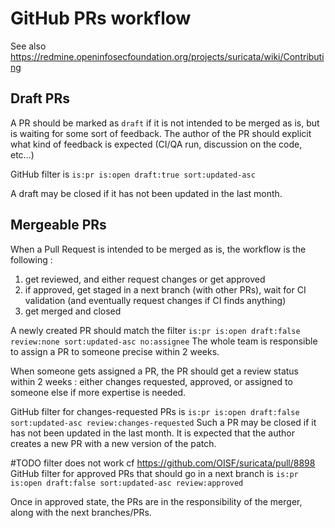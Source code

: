 GitHub PRs workflow
======

See also https://redmine.openinfosecfoundation.org/projects/suricata/wiki/Contributing

Draft PRs
------

A PR should be marked as `draft` if it is not intended to be merged as is, but is waiting for some sort of feedback.
The author of the PR should explicit what kind of feedback is expected (CI/QA run, discussion on the code, etc...)

GitHub filter is `is:pr is:open draft:true sort:updated-asc`

A draft may be closed if it has not been updated in the last month.

Mergeable PRs
------

When a Pull Request is intended to be merged as is, the workflow is the following :
1. get reviewed, and either request changes or get approved
2. if approved, get staged in a next branch (with other PRs), wait for CI validation (and eventually request changes if CI finds anything)
3. get merged and closed

A newly created PR should match the filter
`is:pr is:open draft:false review:none sort:updated-asc no:assignee`
The whole team is responsible to assign a PR to someone precise within 2 weeks.

When someone gets assigned a PR, the PR should get a review status within 2 weeks : either changes requested, approved, or assigned to someone else if more expertise is needed.

GitHub filter for changes-requested PRs is `is:pr is:open draft:false sort:updated-asc review:changes-requested`
Such a PR may be closed if it has not been updated in the last month.
It is expected that the author creates a new PR with a new version of the patch.

#TODO filter does not work cf https://github.com/OISF/suricata/pull/8898
GitHub filter for approved PRs that should go in a next branch is `is:pr is:open draft:false sort:updated-asc review:approved`

Once in approved state, the PRs are in the responsibility of the merger, along with the next branches/PRs.
